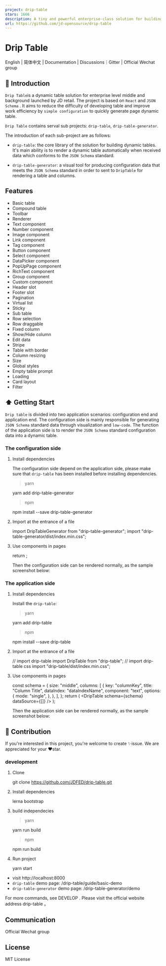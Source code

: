 ```yaml
---
project: drip-table
stars: 1666
description: A tiny and powerful enterprise-class solution for building lowcode tables. 轻量、强大的企业级表格可视化搭建解决方案。
url: https://github.com/jd-opensource/drip-table
---
```


Drip Table
==========

English | 简体中文 | Documentation | Discussions｜Gitter | Official Wechat group

📖 Introduction
---------------

`Drip Table`is a dynamic table solution for enterprise level middle and background launched by JD retail. The project is based on `React` and `JSON Schema` . It aims to reduce the difficulty of developing table and improve work efficiency by `simple configuration` to quickly generate page dynamic table.

`Drip Table` contains serval sub projects: `drip-table`, `drip-table-generator`.

The introduction of each sub-project are as follows:

-   `drip-table`: the core library of the solution for building dynamic tables. It's main ability is to render a dynamic table automatically when received data which conforms to the `JSON Schema` standard.
    
-   `drip-table-generator`: a visual tool for producing configuration data that meets the `JSON Schema` standard in order to sent to `DripTable` for rendering a table and columns.
    

Features
--------

-   Basic table
-   Compound table
-   Toolbar
-   Renderer
-   Text component
-   Number component
-   Image component
-   Link component
-   Tag component
-   Button component
-   Select component
-   DataPicker component
-   PopUpPage component
-   RichText component
-   Group component
-   Custom component
-   Header slot
-   Footer slot
-   Pagination
-   Virtual list
-   Sticky
-   Sub table
-   Row selection
-   Row draggable
-   Fixed column
-   Show/Hide column
-   Edit data
-   Stripe
-   Table with border
-   Column resizing
-   Size
-   Global styles
-   Empty table prompt
-   Loading
-   Card layout
-   Filter

⬆️ Getting Start
----------------

`Drip table` is divided into two application scenarios: configuration end and application end. The configuration side is mainly responsible for generating `JSON Schema` standard data through visualization and `low-code`. The function of the application side is to render the `JSON Schema` standard configuration data into a dynamic table.

### The configuration side

1.  Install dependencies
    
    The configuration side depend on the application side, please make sure that `drip-table` has been installed before installing dependencies.
    
    > yarn
    
    yarn add drip-table-generator
    
    > npm
    
    npm install --save drip-table-generator
    
2.  Import at the entrance of a file
    
    import DripTableGenerator from "drip-table-generator";
    import "drip-table-generator/dist/index.min.css";
    
3.  Use components in pages
    
    return <DripTableGenerator />;
    
    Then the configuration side can be rendered normally, as the sample screenshot below:
    

### The application side

1.  Install dependencies
    
    Install the `drip-table`:
    
    > yarn
    
    yarn add drip-table
    
    > npm
    
    npm install --save drip-table
    
2.  Import at the entrance of a file
    
    // import drip-table
    import DripTable from "drip-table";
    // import drip-table css
    import "drip-table/dist/index.min.css";
    
3.  Use components in pages
    
    const schema \= {
      size: "middle",
      columns: \[
        {
          key: "columnKey",
          title: "Column Title",
          dataIndex: "dataIndexName",
          component: "text",
          options: {
            mode: "single",
          },
        },
      \],
    };
    return (
      <DripTable
        schema\={schema}
        dataSource\={\[\]}
      />
    );
    
    Then the application side can be rendered normally, as the sample screenshot below:
    

🤝 Contribution
---------------

If you're interested in this project, you're welcome to create ✨issue. We are appreciated for your ❤️star.

### development

1.  Clone
    
    git clone https://github.com/JDFED/drip-table.git
    
2.  Install dependencies
    
    lerna bootstrap
    
3.  build independecies
    
    > yarn
    
    yarn run build
    
    > npm
    
    npm run build
    
4.  Run project
    
    yarn start
    

-   visit http://localhost:8000
-   `drip-table` demo page: /drip-table/guide/basic-demo
-   `drip-table-generator` demo page: /drip-table-generator/demo

For more commands, see DEVELOP . Please visit the official website address drip-table 。

Communication
-------------

Official Wechat group

License
-------

MIT License
